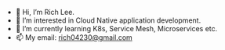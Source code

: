 - 👋 Hi, I’m Rich Lee.
- 👀 I’m interested in Cloud Native application development.
- 🌱 I’m currently learning K8s, Service Mesh, Microservices etc.
- 📫 My email: rich04230@gmail.com

<!---
RICH0423/RICH0423 is a ✨ special ✨ repository because its `README.md` (this file) appears on your GitHub profile.
You can click the Preview link to take a look at your changes.
--->
